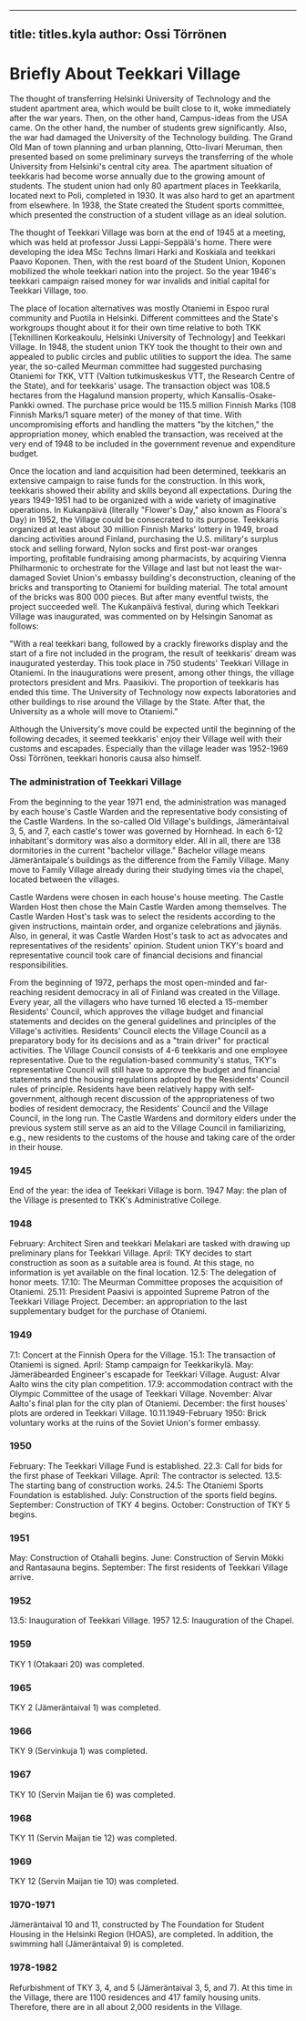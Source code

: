 
---

title: titles.kyla
author: Ossi Törrönen
---

# Briefly About Teekkari Village

The thought of transferring Helsinki University of Technology and the student apartment area, which would be built close to it, woke immediately after the war years. Then, on the other hand, Campus-ideas from the USA came. On the other hand, the number of students grew significantly. Also, the war had damaged the University of the Technology building. The Grand Old Man of town planning and urban planning, Otto-Iivari Meruman, then presented based on some preliminary surveys the transferring of the whole University from Helsinki's central city area. The apartment situation of teekkaris had become worse annually due to the growing amount of students. The student union had only 80 apartment places in Teekkarila, located next to Poli, completed in 1930. It was also hard to get an apartment from elsewhere. In 1938, the State created the Student sports committee, which presented the construction of a student village as an ideal solution.

The thought of Teekkari Village was born at the end of 1945 at a meeting, which was held at professor Jussi Lappi-Seppälä's home. There were developing the idea MSc Techns Ilmari Harki and Koskiala and teekkari Paavo Koponen. Then, with the rest board of the Student Union, Koponen mobilized the whole teekkari nation into the project. So the year 1946's teekkari campaign raised money for war invalids and initial capital for Teekkari Village, too.

The place of location alternatives was mostly Otaniemi in Espoo rural community and Puotila in Helsinki. Different committees and the State's workgroups thought about it for their own time relative to both TKK [Teknillinen Korkeakoulu, Helsinki University of Technology] and Teekkari Village. In 1948, the student union TKY took the thought to their own and appealed to public circles and public utilities to support the idea. The same year, the so-called Meurman committee had suggested purchasing Otaniemi for TKK, VTT (Valtion tutkimuskeskus VTT, the Research Centre of the State), and for teekkaris' usage. The transaction object was 108.5 hectares from the Hagalund mansion property, which Kansallis-Osake-Pankki owned. The purchase price would be 115.5 million Finnish Marks (108 Finnish Marks/1 square meter) of the money of that time. With uncompromising efforts and handling the matters "by the kitchen," the appropriation money, which enabled the transaction, was received at the very end of 1948 to be included in the government revenue and expenditure budget.

Once the location and land acquisition had been determined, teekkaris an extensive campaign to raise funds for the construction. In this work, teekkaris showed their ability and skills beyond all expectations. During the years 1949-1951 had to be organized with a wide variety of imaginative operations. In Kukanpäivä (literally "Flower's Day," also known as Floora's Day) in 1952, the Village could be consecrated to its purpose. Teekkaris organized at least about 30 million Finnish Marks' lottery in 1949, broad dancing activities around Finland, purchasing the U.S. military's surplus stock and selling forward, Nylon socks and first post-war oranges importing, profitable fundraising among pharmacists, by acquiring Vienna Philharmonic to orchestrate for the Village and last but not least the war-damaged Soviet Union's embassy building's deconstruction, cleaning of the bricks and transporting to Otaniemi for building material. The total amount of the bricks was 800 000 pieces. But after many eventful twists, the project succeeded well. The Kukanpäivä festival, during which Teekkari Village was inaugurated, was commented on by Helsingin Sanomat as follows:

"With a real teekkari bang, followed by a crackly fireworks display and the start of a fire not included in the program, the result of teekkaris' dream was inaugurated yesterday. This took place in 750 students' Teekkari Village in Otaniemi. In the inaugurations were present, among other things, the village protectors president and Mrs. Paasikivi. The proportion of teekkaris has ended this time. The University of Technology now expects laboratories and other buildings to rise around the Village by the State. After that, the University as a whole will move to Otaniemi."

Although the University's move could be expected until the beginning of the following decades, it seemed teekkaris' enjoy their Village well with their customs and escapades. Especially than the village leader was 1952-1969 Ossi Törrönen, teekkari honoris causa also himself.

### The administration of Teekkari Village

From the beginning to the year 1971 end, the administration was managed by each house's Castle Warden and the representative body consisting of the Castle Wardens. In the so-called Old Village's buildings, Jämeräntaival 3, 5, and 7, each castle's tower was governed by Hornhead. In each 6-12 inhabitant's dormitory was also a dormitory elder. All in all, there are 138 dormitories in the current "bachelor village." Bachelor village means Jämeräntaipale's buildings as the difference from the Family Village. Many move to Family Village already during their studying times via the chapel, located between the villages.

Castle Wardens were chosen in each house's house meeting. The Castle Warden Host then chose the Main Castle Warden among themselves. The Castle Warden Host's task was to select the residents according to the given instructions, maintain order, and organize celebrations and jäynäs. Also, in general, it was Castle Warden Host's task to act as advocates and representatives of the residents' opinion. Student union TKY's board and representative council took care of financial decisions and financial responsibilities.

From the beginning of 1972, perhaps the most open-minded and far-reaching resident democracy in all of Finland was created in the Village. Every year, all the villagers who have turned 16 elected a 15-member Residents' Council, which approves the village budget and financial statements and decides on the general guidelines and principles of the Village's activities. Residents' Council elects the Village Council as a preparatory body for its decisions and as a "train driver" for practical activities. The Village Council consists of 4-6 teekkaris and one employee representative. Due to the regulation-based community's status, TKY's representative Council will still have to approve the budget and financial statements and the housing regulations adopted by the Residents' Council rules of principle. Residents have been relatively happy with self-government, although recent discussion of the appropriateness of two bodies of resident democracy, the Residents' Council and the Village Council, in the long run. The Castle Wardens and dormitory elders under the previous system still serve as an aid to the Village Council in familiarizing, e.g., new residents to the customs of the house and taking care of the order in their house.


### 1945
End of the year: the idea of Teekkari Village is born.
1947
May: the plan of the Village is presented to TKK's Administrative College.

### 1948
February: Architect Siren and teekkari Melakari are tasked with drawing up preliminary plans for Teekkari Village.
April: TKY decides to start construction as soon as a suitable area is found. At this stage, no information is yet available on the final location.
12.5: The delegation of honor meets.
17.10: The Meurman Committee proposes the acquisition of Otaniemi.
25.11: President Paasivi is appointed Supreme Patron of the Teekkari Village Project.
December: an appropriation to the last supplementary budget for the purchase of Otaniemi.

### 1949
7.1: Concert at the Finnish Opera for the Village.
15.1: The transaction of Otaniemi is signed.
April: Stamp campaign for Teekkarikylä.
May: Jämeräbearded Engineer's escapade for Teekkari Village.
August: Alvar Aalto wins the city plan competition.
17.9: accommodation contract with the Olympic Committee of the usage of Teekkari Village.
November: Alvar Aalto's final plan for the city plan of Otaniemi.
December: the first houses' plots are ordered in Teekkari Village.
10.11.1949-February 1950: Brick voluntary works at the ruins of the Soviet Union's former embassy.

### 1950
February: The Teekkari Village Fund is established.
22.3: Call for bids for the first phase of Teekkari Village.
April: The contractor is selected.
13.5: The starting bang of construction works.
24.5: The Otaniemi Sports Foundation is established.
July: Construction of the sports field begins.
September: Construction of TKY 4 begins.
October: Construction of TKY 5 begins.

### 1951
May: Construction of Otahalli begins.
June: Construction of Servin Mökki and Rantasauna begins.
September: The first residents of Teekkari Village arrive.

### 1952
13.5: Inauguration of Teekkari Village.
1957
12.5: Inauguration of the Chapel.

### 1959
TKY 1 (Otakaari 20) was completed.

### 1965
TKY 2 (Jämeräntaival 1) was completed.

### 1966
TKY 9 (Servinkuja 1) was completed.

### 1967
TKY 10 (Servin Maijan tie  6) was completed.

### 1968
TKY 11 (Servin Maijan tie 12) was completed.

### 1969
TKY 12 (Servin Maijan tie 10) was completed.

### 1970-1971
Jämeräntaival 10 and 11, constructed by The Foundation for Student Housing in the Helsinki Region (HOAS), are completed. In addition, the swimming hall (Jämeräntaival 9) is completed.

### 1978-1982
Refurbishment of TKY 3, 4, and 5 (Jämeräntaival 3, 5, and 7).
At this time in the Village, there are 1100 residences and 417 family housing units. Therefore, there are in all about 2,000 residents in the Village.
